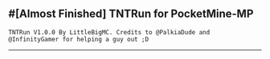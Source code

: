 #[Almost Finished] TNTRun for PocketMine-MP
---------
```      
TNTRun V1.0.0 By LittleBigMC. Credits to @PalkiaDude and @InfinityGamer for helping a guy out ;D
```      
---------
